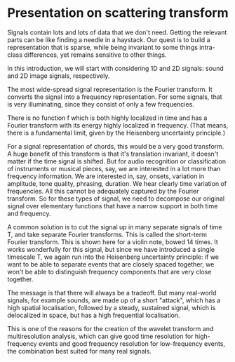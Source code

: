 # Presentation on scattering transform


Signals contain lots and lots of data that we don't need. Getting the relevant
parts can be like finding a needle in a haystack. Our quest is to build a
representation that is sparse, while being invariant to some things intra-class
differences, yet remains sensitive to other things.

In this introduction, we will start with considering 1D and 2D signals: sound
and 2D image signals, respectively.

The most wide-spread signal representation is the Fourier transform. It converts
the signal into a frequency representation. For some signals, that is very illuminating,
since they consist of only a few frequencies.

There is no function f which is both highly localized in time and has a Fourier
transform with its energy highly localized in frequency. (That means, there is
a fundamental limit, given by the Heisenberg uncertainty principle.)

For a signal representation of chords, this would be a very good transform. A
huge benefit of this transform is that it's translation invariant, it doesn't
matter if the time signal is shifted. But for audio recognition or
classification of instruments or musical pieces, say, we are interested in a lot
more than frequency information. We are interested in, say, onsets, variation in
amplitude, tone quality, phrasing, duration. We hear clearly time variation of
frequencies. All this cannot be adequately captured by the Fourier transform.
So for these types of signal, we need to decompose our original signal over elementary
functions that have a narrow support in both time and frequency.

A common solution is to cut the signal up in many separate signals of time T,
and take separate Fourier transforms. This is called the short-term Fourier transform.
This is shown here for a violin note, bowed 14 times. It works wonderfully for this signal, but since we have introduced a single timescale
T, we again run into the Heisenberg uncertainty principle: if we want to be able
to separate events that are closely spaced together, we won't be able to distinguish frequency
components that are very close together.

The message is that there will always be a tradeoff. But many real-world signals,
for example sounds, are made up of a short "attack", which has a high spatial localisation,
followed by a steady, sustained signal, which is delocalized in space, but has a
high frequential localisation.

This is one of the reasons for the creation of the wavelet transform and
multiresolution analysis, which can give good time resolution for high-frequency
events and good frequency resolution for low-frequency events, the combination
best suited for many real signals.
